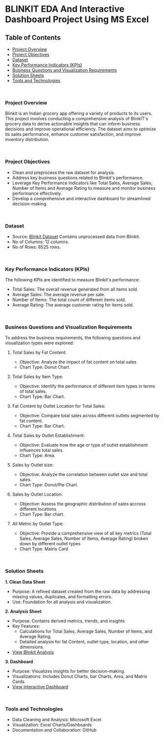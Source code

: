 # BLINKIT EDA And Interactive Dashboard Project Using MS Excel

## Table of Contents

- [Project Overview](#project-overview)
- [Project Objectives](#project-objectives)
- [Dataset](#dataset)
- [Key Performance Indicators (KPIs)](#key-performance-indicators-kpis)
- [Business Questions and Visualization Requirements](#business-questions-and-visualization-requirements)
- [Solution Sheets](#solution-sheets)
- [Tools and Technologies](#tools-and-technologies)

<br>

### Project Overview

Blinkit is an Indian grocery app offering a variety of products to its users. This project involves conducting a comprehensive analysis of BlinkIT's grocery data to derive actionable insights that can inform business decisions and improve operational efficiency. The dataset aims to optimize its sales performance, enhance customer satisfaction, and improve inventory distribution.

<br>

### Project Objectives

- Clean and preprocess the raw dataset for analysis.
- Address key business questions related to Blinkit's performance.
- Leverage Key Performance Indicators like Total Sales, Average Sales, Number of Items and Average Rating to measure and monitor business performance effectively.
- Develop a comprehensive and interactive dashboard for streamlined decision-making.

<br>

### Dataset

- Source: [Blinkit Dataset](https://mega.nz/file/NtBi1SQY#Nk3tj7-uO_Q0Gu7s7yVpbT06gAKrISAxeCWpjTe2Mnc) Contains unprocessed data from Blinkit.
- No of Columns: 12 columns.
- No of Rows: 8525 rows.

<br>

### Key Performance Indicators (KPIs)
The following KPIs are identified to measure Blinkit's performance:

- Total Sales: The overall revenue generated from all items sold.
- Average Sales: The average revenue per sale.
- Number of Items: The total count of different items sold.
- Average Rating: The average customer rating for items sold.

<br> 

### Business Questions and Visualization Requirements
To address the business requirements, the following questions and visualization types were explored:
	
1. Total Sales by Fat Content:		
	- Objective: Analyze the impact of fat content on total sales	
	- Chart Type: Donut Chart.	
		
2. Total Sales by Item Type:		
	- Objective: Identify the performance of different item types in terms of total sales.	
	- Chart Type: Bar Chart.	
		
3. Fat Content by Outlet Location for Total Sales:		
	- Objective: Compare total sales across different outlets segmented by fat content.	
	- Chart Type: Bar Chart.	
		
4. Total Sales by Outlet Establishment:		
	- Objective: Evaluate how the age or type of outlet establishment influences total sales.	
	- Chart Type: Area.	
		
5. Sales by Outlet size:		
	- Objective: Analyze the correlation between outlet size and total sales.	
	- Chart Type: Donut/Pie Chart.	
		
6. Sales by Outlet Location:		
	- Objective: Assess the geographic distribution of sales accross different locations	
	- Chart Type: Bar chart.	
		
7. All Metric by Outlet Type:		
	- Objective: Provide a comprehensive view of all key metrics (Total Sales, Average Sales, Number of Items, Average Rating) broken down by different outlet types	
	- Chart Type: Matrix Card


<br>

### Solution Sheets
**1. Clean Data Sheet**
- Purpose: A refined dataset created from the raw data by addressing missing values, duplicates, and formatting errors.
- Use: Foundation for all analysis and visualization.

**2. Analysis Sheet**
- Purpose: Contains derived metrics, trends, and insights.
- Key Features:
  - Calculations for Total Sales, Average Sales, Number of Items, and Average Rating.
  - Detailed analysis for fat Content, outlet type, location, and other dimensions.
- [View Blinkit Analysis](https://mega.nz/file/NtBi1SQY#Nk3tj7-uO_Q0Gu7s7yVpbT06gAKrISAxeCWpjTe2Mnc) 

**3. Dashboard**
- Purpose: Visualizes insights for better decision-making.
- Visualizations: Includes Donut Charts, bar Charts, Area, and Matrix Cards.
- [View Interactive Dashboard](https://mega.nz/file/Y1xHDRzA#TVfurCJcjS7mm-KCvyoIftM9WVhTyebHWev6Nn_M-EU) 

<br>

### Tools and Technologies
- Data Cleaning and Analysis: Microsoft Excel
- Visualization: Excel Charts/Dashboards
- Documentation and Collaboration: GitHub

<br>

